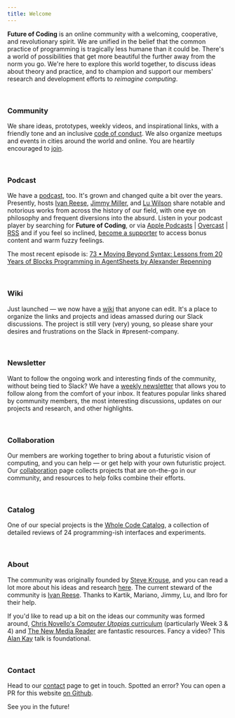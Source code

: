 ```yaml
---
title: Welcome
---
```


**Future of Coding** is an online community with a welcoming, cooperative, and revolutionary spirit. We are unified in the belief that the common practice of programming is tragically less humane than it could be. There's a world of possibilities that get more beautiful the further away from the norm you go. We're here to explore this world together, to discuss ideas about theory and practice, and to champion and support our members' research and development efforts to _reimagine computing_.

<br>

### Community

We share ideas, prototypes, weekly videos, and inspirational links, with a friendly tone and an inclusive [code of conduct](https://github.com/futureofcoding/code-of-conduct). We also organize meetups and events in cities around the world and online. You are heartily encouraged to [join](/community).

<br>

### Podcast

We have a [podcast](/episodes), too. It's grown and changed quite a bit over the years. Presently, hosts [Ivan Reese](https://ivanish.ca), [Jimmy Miller](https://jimmyhmiller.github.io/), and [Lu Wilson](https://todepond.com) share notable and notorious works from across the history of our field, with one eye on philosophy and frequent diversions into the absurd. Listen in your podcast player by searching for **Future of Coding**, or via [Apple Podcasts](https://podcasts.apple.com/podcast/future-of-coding/id1265527976) \| [Overcast](https://overcast.fm/itunes1265527976) \| [RSS](https://omny.fm/shows/future-of-coding/playlists/podcast.rss) and if you feel so inclined, [become a supporter](https://www.patreon.com/futureofcoding) to access bonus content and warm fuzzy feelings.

The most recent episode is: [73 • Moving Beyond Syntax: Lessons from 20 Years of Blocks Programming in AgentSheets by Alexander Repenning](/episodes/073)

<br>

### Wiki

Just launched — we now have a [wiki](https://wiki.futureofcoding.org) that anyone can edit. It's a place to organize the links and projects and ideas amassed during our Slack discussions. The project is still very (very) young, so please share your desires and frustrations on the Slack in #present-company.

<br>

### Newsletter

Want to follow the ongoing work and interesting finds of the community, without being tied to Slack? We have a [weekly newsletter](https://newsletter.futureofcoding.org/) that allows you to follow along from the comfort of your inbox. It features popular links shared by community members, the most interesting discussions, updates on our projects and research, and other highlights.

<br>

### Collaboration

Our members are working together to bring about a futuristic vision of computing, and you can help — or get help with your own futuristic project. Our [collaboration](/collaboration) page collects projects that are on-the-go in our community, and resources to help folks combine their efforts.

<br>

### Catalog

One of our special projects is the [Whole Code Catalog](/catalog), a collection of detailed reviews of 24 programming-ish interfaces and experiments.

<br>

### About

The community was originally founded by [Steve Krouse](https://stevekrouse.com), and you can read a lot more about his ideas and research [here](/about). The current steward of the community is [Ivan Reese](https://ivanish.ca). Thanks to Kartik, Mariano, Jimmy, Lu, and Ibro for their help.

If you'd like to read up a bit on the ideas our community was formed around, [Chris Novello's _Computer Utopias_ curriculum](http://chrisnovello.com/teaching/risd/computer-utopias/) (particularly Week 3 & 4) and [The New Media Reader](https://mitpress.mit.edu/books/new-media-reader) are fantastic resources. Fancy a video? This [Alan Kay](https://www.youtube.com/watch?v=aYT2se94eU0) talk is foundational.

<br>

### Contact

Head to our [contact](/contact) page to get in touch. Spotted an error? You can open a PR for this website [on Github](https://github.com/futureofcoding/futureofcoding.org).

See you in the future!

<!-- Anyone involved in the community who would like to verify their Mastodon link, let me know and I'll add you here! -->

<a rel="nofollow me" href="https://mastodon.social/@spiralganglion"></a>
